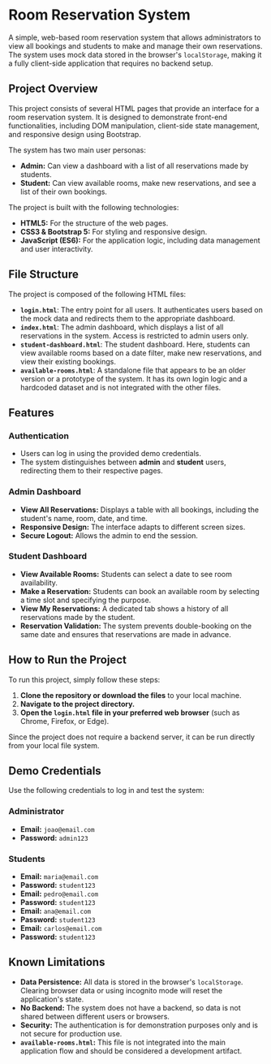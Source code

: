 # Room Reservation System

A simple, web-based room reservation system that allows administrators to view all bookings and students to make and manage their own reservations. The system uses mock data stored in the browser's `localStorage`, making it a fully client-side application that requires no backend setup.

## Project Overview

This project consists of several HTML pages that provide an interface for a room reservation system. It is designed to demonstrate front-end functionalities, including DOM manipulation, client-side state management, and responsive design using Bootstrap.

The system has two main user personas:
- **Admin:** Can view a dashboard with a list of all reservations made by students.
- **Student:** Can view available rooms, make new reservations, and see a list of their own bookings.

The project is built with the following technologies:
- **HTML5:** For the structure of the web pages.
- **CSS3 & Bootstrap 5:** For styling and responsive design.
- **JavaScript (ES6):** For the application logic, including data management and user interactivity.

## File Structure

The project is composed of the following HTML files:

- **`login.html`**: The entry point for all users. It authenticates users based on the mock data and redirects them to the appropriate dashboard.
- **`index.html`**: The admin dashboard, which displays a list of all reservations in the system. Access is restricted to admin users only.
- **`student-dashboard.html`**: The student dashboard. Here, students can view available rooms based on a date filter, make new reservations, and view their existing bookings.
- **`available-rooms.html`**: A standalone file that appears to be an older version or a prototype of the system. It has its own login logic and a hardcoded dataset and is not integrated with the other files.

## Features

### Authentication
- Users can log in using the provided demo credentials.
- The system distinguishes between **admin** and **student** users, redirecting them to their respective pages.

### Admin Dashboard
- **View All Reservations:** Displays a table with all bookings, including the student's name, room, date, and time.
- **Responsive Design:** The interface adapts to different screen sizes.
- **Secure Logout:** Allows the admin to end the session.

### Student Dashboard
- **View Available Rooms:** Students can select a date to see room availability.
- **Make a Reservation:** Students can book an available room by selecting a time slot and specifying the purpose.
- **View My Reservations:** A dedicated tab shows a history of all reservations made by the student.
- **Reservation Validation:** The system prevents double-booking on the same date and ensures that reservations are made in advance.

## How to Run the Project

To run this project, simply follow these steps:

1.  **Clone the repository or download the files** to your local machine.
2.  **Navigate to the project directory.**
3.  **Open the `login.html` file in your preferred web browser** (such as Chrome, Firefox, or Edge).

Since the project does not require a backend server, it can be run directly from your local file system.

## Demo Credentials

Use the following credentials to log in and test the system:

### Administrator
- **Email:** `joao@email.com`
- **Password:** `admin123`

### Students
- **Email:** `maria@email.com`
- **Password:** `student123`
- **Email:** `pedro@email.com`
- **Password:** `student123`
- **Email:** `ana@email.com`
- **Password:** `student123`
- **Email:** `carlos@email.com`
- **Password:** `student123`

## Known Limitations

- **Data Persistence:** All data is stored in the browser's `localStorage`. Clearing browser data or using incognito mode will reset the application's state.
- **No Backend:** The system does not have a backend, so data is not shared between different users or browsers.
- **Security:** The authentication is for demonstration purposes only and is not secure for production use.
- **`available-rooms.html`:** This file is not integrated into the main application flow and should be considered a development artifact.
